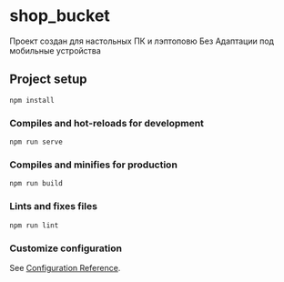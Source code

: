 # shop_bucket
Проект создан для настольных ПК и лэптоповю Без Адаптации под мобильные устройства
## Project setup
```
npm install
```

### Compiles and hot-reloads for development
```
npm run serve
```

### Compiles and minifies for production
```
npm run build
```

### Lints and fixes files
```
npm run lint
```

### Customize configuration
See [Configuration Reference](https://cli.vuejs.org/config/).
